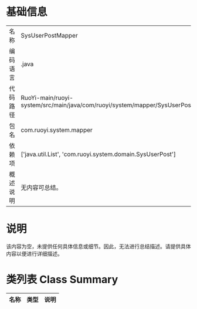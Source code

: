 # 基础信息

|      |      |
|------|------|
| 名称 | SysUserPostMapper |
| 编码语言 | .java |
| 代码路径 | RuoYi-main/ruoyi-system/src/main/java/com/ruoyi/system/mapper/SysUserPostMapper.java |
| 包名 | com.ruoyi.system.mapper |
| 依赖项 | ['java.util.List', 'com.ruoyi.system.domain.SysUserPost'] |
| 概述说明 | 无内容可总结。 |

# 说明

该内容为空，未提供任何具体信息或细节。因此，无法进行总结描述。请提供具体内容以便进行详细描述。

# 类列表 Class Summary

| 名称   | 类型  | 说明 |
|-------|------|-------------|





